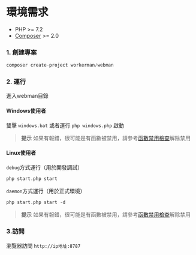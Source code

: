 # 環境需求

* PHP >= 7.2
* [Composer](https://getcomposer.org/) >= 2.0


### 1. 創建專案

```php
composer create-project workerman/webman
```

### 2. 運行

進入webman目錄   

#### Windows使用者
雙擊 `windows.bat` 或者運行 `php windows.php` 啟動

> **提示**
> 如果有報錯，很可能是有函數被禁用，請參考[函數禁用檢查](others/disable-function-check.md)解除禁用

#### Linux使用者
`debug`方式運行（用於開發調試）
 
```php
php start.php start
```

`daemon`方式運行（用於正式環境）

```php
php start.php start -d
```

> **提示**
> 如果有報錯，很可能是有函數被禁用，請參考[函數禁用檢查](others/disable-function-check.md)解除禁用

### 3.訪問

瀏覽器訪問 `http://ip地址:8787`
